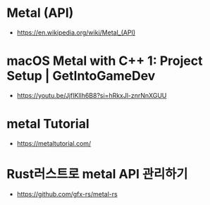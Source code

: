 # Metal (API)

- https://en.wikipedia.org/wiki/Metal_(API)

# macOS Metal with C++ 1: Project Setup | GetIntoGameDev 
- https://youtu.be/JjfIKllh6B8?si=hRkxJl-znrNnXGUU


# metal Tutorial
- https://metaltutorial.com/

# Rust러스트로 metal API 관리하기

- https://github.com/gfx-rs/metal-rs